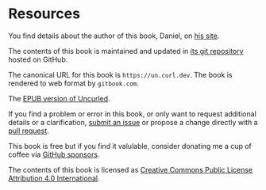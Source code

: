 # Resources

You find details about the author of this book, Daniel, on [his
site](https://daniel.haxx.se).

The contents of this book is maintained and updated in [its git
repository](https://github.com/bagder/uncurled) hosted on GitHub.

The canonical URL for this book is `https://un.curl.dev`. The book is rendered
to web format by `gitbook.com`.

The [EPUB version of Uncurled](https://daniel.haxx.se/uncurled/).

If you find a problem or error in this book, or only want to request
additional details or a clarification, [submit an
issue](https://github.com/bagder/uncurled/issues) or propose a change directly
with a [pull request](https://github.com/bagder/uncurled/pulls).

This book is free but if you find it valulable, consider donating me a cup of
coffee via [GitHub sponsors](https://github.com/sponsors/bagder).

The contents of this book is licensed as [Creative Commons Public License
Attribution 4.0 International](../LICENSE).
